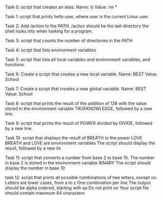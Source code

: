 Task 0: script that creates an alias.
	Name: ls
	Value: rm *

Task 1: script that prints hello user, where user is the current Linux user.

Task 2: Add /action to the PATH. /action should be the last directory the shell looks into when looking for a program.

Task 3: script that counts the number of directories in the PATH

Task 4: script that lists environment variables

Task 5: script that lists all local variables and environment variables, and functions.

Task 6: Create a script that creates a new local variable.
	Name: BEST
	Value: School

Task 7: Create a script that creates a new global variable.
	Name: BEST
	Value: School

Task 8: script that prints the result of the addition of 128 with the value stored in the environment variable TRUEKNOWLEDGE, followed by a new line.

Task 9: script that prints the result of POWER divided by DIVIDE, followed by a new line.

Task 10: script that displays the result of BREATH to the power LOVE
	BREATH and LOVE are environment variables
	The script should display the result, followed by a new lin

Task 11: script that converts a number from base 2 to base 10.
	The number in base 2 is stored in the environment variable BINARY
	The script should display the number in base 10

task 12: script that prints all possible combinations of two letters, except oo.
	Letters are lower cases, from a to z
	One combination per line
	The output should be alpha ordered, starting with aa
	Do not print oo
	Your script file should contain maximum 64 characters

